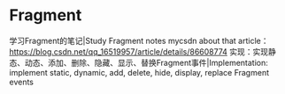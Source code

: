 # Fragment
学习Fragment的笔记|Study Fragment notes
mycsdn about that article：https://blog.csdn.net/qq_16519957/article/details/86608774
实现：实现静态、动态、添加、删除、隐藏、显示、替换Fragment事件|Implementation: implement static, dynamic, add, delete, hide, display, replace Fragment events
